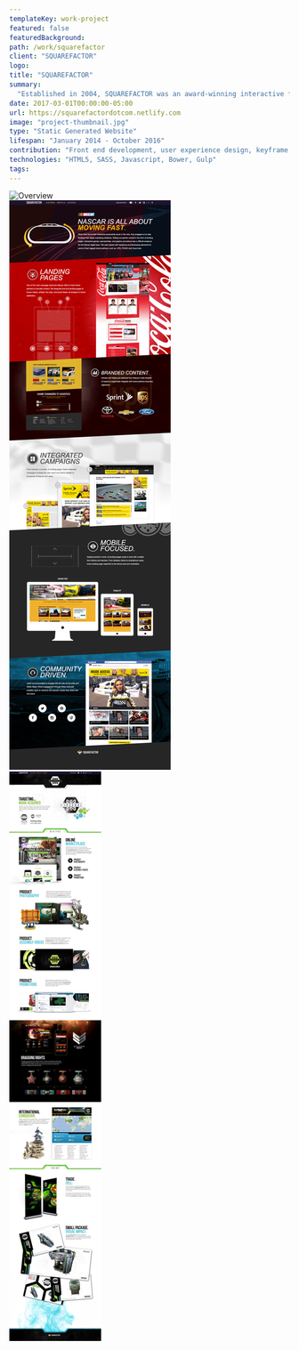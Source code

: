 ```yaml
---
templateKey: work-project
featured: false
featuredBackground:
path: /work/squarefactor
client: "SQUAREFACTOR"
logo:
title: "SQUAREFACTOR"
summary:
  "Established in 2004, SQUAREFACTOR was an award-winning interactive firm, consisting of a team of highly skilled design and development professionals, located just outside Orlando, FL. We focused on crafting unique user experiences and engaging interactions with devices, products, brands, environments, and more."
date: 2017-03-01T00:00:00-05:00
url: https://squarefactordotcom.netlify.com
image: "project-thumbnail.jpg"
type: "Static Generated Website"
lifespan: "January 2014 - October 2016"
contribution: "Front end development, user experience design, keyframe css animations, background video"
technologies: "HTML5, SASS, Javascript, Bower, Gulp"
tags:
---
```

![Overview](https://static1.squarespace.com/static/56aff5e61a5203d11aa1a29d/t/56bbe046cf80a130c33d3e0f/1455153231316/?format=2500w)  
![NASCAR](nascar.jpg)  
![WARSENAL](warsenal.jpg)
